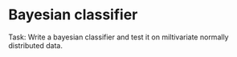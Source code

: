 # Bayesian classifier

Task: Write a bayesian classifier and test it on miltivariate normally distributed data.